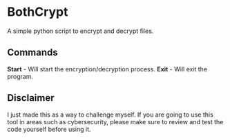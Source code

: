 # BothCrypt
A simple python script to encrypt and decrypt files.
## Commands
**Start** - Will start the encryption/decryption process.
**Exit** - Will exit the program.
## Disclaimer
I just made this as a way to challenge myself. If you are going to use this tool in areas such as cybersecurity, please make sure to review and test the code yourself before using it.
